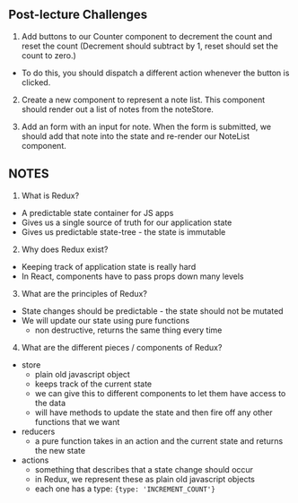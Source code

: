 ## Post-lecture Challenges

1. Add buttons to our Counter component to decrement the count and reset the count (Decrement should subtract by 1, reset should set the count to zero.)
  + To do this, you should dispatch a different action whenever the button is clicked.

2. Create a new component to represent a note list. This component should render out a list of notes from the noteStore.

3. Add an form with an input for note. When the form is submitted, we should add that note into the state and re-render our NoteList component.




## NOTES

1. What is Redux?
  + A predictable state container for JS apps
  + Gives us a single source of truth for our application state
  + Gives us predictable state-tree - the state is immutable
2. Why does Redux exist?
  + Keeping track of application state is really hard
  + In React, components have to pass props down many levels
3. What are the principles of Redux?
  + State changes should be predictable - the state should not be mutated
  + We will update our state using pure functions
    + non destructive, returns the same thing every time
4. What are the different pieces / components of Redux?
  + store
    + plain old javascript object
    + keeps track of the current state
    + we can give this to different components to let them have access to the data
    + will have methods to update the state and then fire off any other functions that we want
  + reducers
    + a pure function takes in an action and the current state and returns the new state
  + actions
    + something that describes that a state change should occur
    + in Redux, we represent these as plain old javascript objects
    + each one has a type: `{type: 'INCREMENT_COUNT'}`
